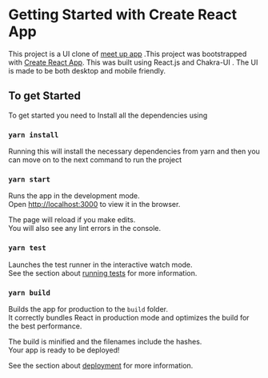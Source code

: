 # Getting Started with Create React App

This project is a UI clone of [meet up app](https://www.meetup.com/) .This project was bootstrapped with [Create React App](https://github.com/facebook/create-react-app). This was built using React.js and Chakra-UI . The UI is made to be both desktop and mobile friendly.

## To get Started 

To get started you need to Install all the dependencies using 

### `yarn install`

Running this will install the necessary dependencies from yarn and then you can move on to the next command to run the project

### `yarn start`

Runs the app in the development mode.\
Open [http://localhost:3000](http://localhost:3000) to view it in the browser.

The page will reload if you make edits.\
You will also see any lint errors in the console.

### `yarn test`

Launches the test runner in the interactive watch mode.\
See the section about [running tests](https://facebook.github.io/create-react-app/docs/running-tests) for more information.

### `yarn build`

Builds the app for production to the `build` folder.\
It correctly bundles React in production mode and optimizes the build for the best performance.

The build is minified and the filenames include the hashes.\
Your app is ready to be deployed!

See the section about [deployment](https://facebook.github.io/create-react-app/docs/deployment) for more information.

